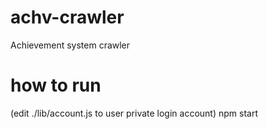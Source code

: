 # achv-crawler
Achievement system crawler

# how to run
(edit ./lib/account.js to user private login account)
npm start
